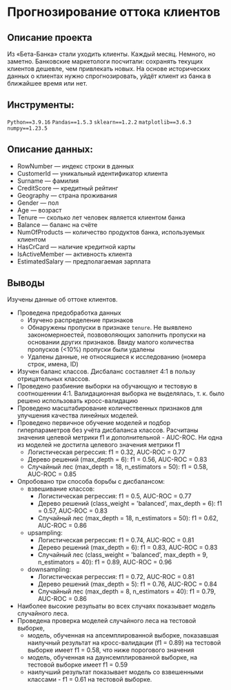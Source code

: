 # Прогнозирование оттока клиентов## Описание проектаИз «Бета-Банка» стали уходить клиенты. Каждый месяц. Немного, но заметно. Банковские маркетологи посчитали: сохранять текущих клиентов дешевле, чем привлекать новых.На основе исторических данных о клиентах нужно спрогнозировать, уйдёт клиент из банка в ближайшее время или нет. ## Инструменты:`Python==3.9.16``Pandas==1.5.3``sklearn==1.2.2``matplotlib==3.6.3``numpy==1.23.5`## Описание данных:- RowNumber — индекс строки в данных- CustomerId — уникальный идентификатор клиента- Surname — фамилия- CreditScore — кредитный рейтинг- Geography — страна проживания- Gender — пол- Age — возраст- Tenure — сколько лет человек является клиентом банка- Balance — баланс на счёте- NumOfProducts — количество продуктов банка, используемых клиентом- HasCrCard — наличие кредитной карты- IsActiveMember — активность клиента- EstimatedSalary — предполагаемая зарплата## ВыводыИзучены данные об оттоке клиентов.- Проведена предобработка данных	- Изучено распределение признаков	- Обнаружены пропуски в признаке `tenure`. Не выявлено закономерноестей, позвоволяющих заполнить пропуски на основании других признаков. Ввиду малого количества пропусков (<10%) пропуски были удалены	- Удалены данные, не относящиеся к исследованию (номера строк, имена, ID)- Изучен баланс классов. Дисбаланс составляет 4:1 в пользу отрицательных классов.- Проведено разбиение выборки на обучающую и тестовую в соотношеннии 4:1. Валидационная выборка не выделялась, т. к. было решено использовать кросс-валидацию- Проведено масштабирование количественных признаков для улучшения качества линейных моделей.- Проведено первичное обучение моделей и подбор гиперпараметров без учёта дисбаланса классов. Расчитаны значения целевой метрики f1 и дополнительной - AUC-ROC. Ни одна из моделей не достигла целевого значения метрики f1	- Логистическая регрессия: f1 = 0.32, AUC-ROC = 0.77	- Дерево решений (max_depth = 6): f1 = 0.56, AUC-ROC = 0.83	- Случайный лес (max_depth = 18, n_estimators = 50): f1 = 0.58, AUC-ROC = 0.85- Опробовано три способа борьбы с дисбалансом:	- взвешивание классов:		- Логистическая регрессия: f1 = 0.5, AUC-ROC = 0.77		- Дерево решений (class_weight = 'balanced', max_depth = 6): f1 = 0.57, AUC-ROC = 0.83		- Случайный лес (max_depth = 18, n_estimators = 50): f1 = 0.62, AUC-ROC = 0.86	- upsampling:		- Логистическая регрессия: f1 = 0.74, AUC-ROC = 0.81		- Дерево решений (max_depth = 6): f1 = 0.83, AUC-ROC = 0.83		- Случайный лес (class_weight = 'balanced', max_depth = 9, n_estimators = 40): f1 = 0.89, AUC-ROC = 0.96	- downsampling:		- Логистическая регрессия: f1 = 0.72, AUC-ROC = 0.81		- Дерево решений (max_depth = 5): f1 = 0.76, AUC-ROC = 0.84		- Случайный лес (max_depth = 8, n_estimators = 40): f1 = 0.79, AUC-ROC = 0.86- Наиболее высокие резульаты во всех случаях показывает модель случайного леса.- Проведена проверка моделей случайного леса на тестовой выборке,	- модель, обученная на апсемплированной выборке, показавшая наилучный результат на кросс-валидации (f1 = 0.89) на тестовой выборке имеет f1 = 0.58, что ниже порогового значения	- модель, обученная на даунсемплированной выборке, на тестовой выборке имеет f1 = 0.59	- наилучший результат показывает модель со взвешенными классами - f1 = 0.61 на тестовой выборке.
